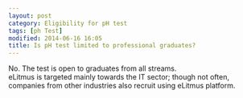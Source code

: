 ```yaml
---
layout: post
category: Eligibility for pH test
tags: [ph Test]
modified: 2014-06-16 16:05
title: Is pH test limited to professional graduates?
---
```




No. The test is open to graduates from all streams.  
eLitmus is targeted mainly towards the IT sector; though not often, companies from other industries also recruit using eLitmus platform.

